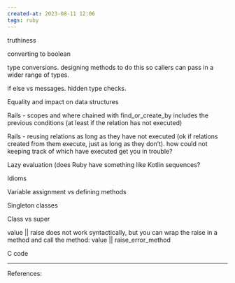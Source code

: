 ```yaml
---
created-at: 2023-08-11 12:06
tags: ruby
---
```


truthiness

converting to boolean

type conversions. designing methods to do this so callers can pass in a wider range of types.

if else vs messages. hidden type checks.

Equality and impact on data structures

Rails - scopes and where chained with find_or_create_by includes the previous conditions (at least if the relation has not executed)

Rails - reusing relations as long as they have not executed (ok if relations created from them execute, just as long as they don’t). how could not keeping track of which have executed get you in trouble?

Lazy evaluation (does Ruby have something like Kotlin sequences?

Idioms

Variable assignment vs defining methods

Singleton classes

Class vs super

value || raise does not work syntactically, but you can wrap the raise in a method and call the method: value || raise_error_method

C code

---
References:

